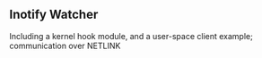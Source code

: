 ## Inotify Watcher

Including a kernel hook module, and a user-space client example; communication over NETLINK